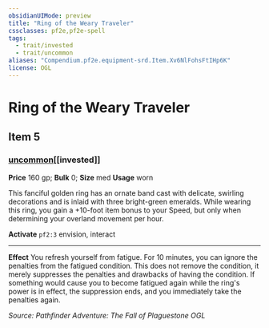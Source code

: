 ```yaml
---
obsidianUIMode: preview
title: "Ring of the Weary Traveler"
cssclasses: pf2e,pf2e-spell
tags:
  - trait/invested
  - trait/uncommon
aliases: "Compendium.pf2e.equipment-srd.Item.Xv6NlFohsFtIHp6K"
license: OGL
---
```

# Ring of the Weary Traveler
## Item 5
### [uncommon](uncommon "Uncommon Rarity Trait")[[invested]]


**Price** 160 gp; 
**Bulk** 0; **Size** med
**Usage** worn

This fanciful golden ring has an ornate band cast with delicate, swirling decorations and is inlaid with three bright-green emeralds. While wearing this ring, you gain a +10-foot item bonus to your Speed, but only when determining your overland movement per hour.

**Activate** `pf2:3` envision, interact

* * *

**Effect** You refresh yourself from fatigue. For 10 minutes, you can ignore the penalties from the fatigued condition. This does not remove the condition, it merely suppresses the penalties and drawbacks of having the condition. If something would cause you to become fatigued again while the ring's power is in effect, the suppression ends, and you immediately take the penalties again.

*Source: Pathfinder Adventure: The Fall of Plaguestone*
*OGL*
